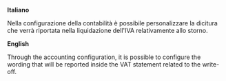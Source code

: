 **Italiano**

Nella configurazione della contabilità è possibile personalizzare la
dicitura che verrà riportata nella liquidazione dell'IVA relativamente
allo storno.

**English**

Through the accounting configuration, it is possible to configure the
wording that will be reported inside the VAT statement related to the
write-off.
